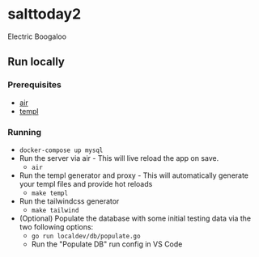 # salttoday2

Electric Boogaloo

## Run locally

### Prerequisites

- [air](https://github.com/cosmtrek/air)
- [templ](https://github.com/a-h/templ)


### Running
- `docker-compose up mysql`
- Run the server via air - This will live reload the app on save.
  - `air`
- Run the templ generator and proxy - This will automatically generate your templ files and provide hot reloads
  - `make templ`
- Run the tailwindcss generator
  - `make tailwind`
- (Optional) Populate the database with some initial testing data via the two following options:
   - `go run localdev/db/populate.go`
   - Run the "Populate DB" run config in VS Code

